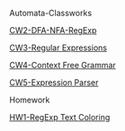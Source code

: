Automata-Classworks

  [CW2-DFA-NFA-RegExp](https://muhammedzahidunal.github.io/Automata/CW2)
  
  [CW3-Regular Expressions](https://muhammedzahidunal.github.io/Automata/CW3)
  
  [CW4-Context Free Grammar](https://muhammedzahidunal.github.io/Automata/CW4)
  
  [CW5-Expression Parser](https://muhammedzahidunal.github.io/Automata/CW5)
  
Homework

  [HW1-RegExp Text Coloring](https://muhammedzahidunal.github.io/Automata/HW1)
